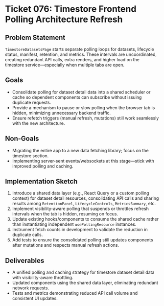 # Ticket 076: Timestore Frontend Polling Architecture Refresh

## Problem Statement
`TimestoreDatasetsPage` starts separate polling loops for datasets, lifecycle status, manifest, retention, and metrics. These intervals are uncoordinated, creating redundant API calls, extra renders, and higher load on the timestore service—especially when multiple tabs are open.

## Goals
- Consolidate polling for dataset detail data into a shared scheduler or cache so dependent components can subscribe without issuing duplicate requests.
- Provide a mechanism to pause or slow polling when the browser tab is hidden, minimizing unnecessary backend traffic.
- Ensure refetch triggers (manual refresh, mutations) still work seamlessly with the new architecture.

## Non-Goals
- Migrating the entire app to a new data fetching library; focus on the timestore section.
- Implementing server-sent events/websockets at this stage—stick with improved polling and caching.

## Implementation Sketch
1. Introduce a shared data layer (e.g., React Query or a custom polling context) for dataset detail resources, consolidating API calls and sharing results among `RetentionPanel`, `LifecycleControls`, `MetricsSummary`, etc.
2. Implement visibility-aware polling that suspends or throttles refresh intervals when the tab is hidden, resuming on focus.
3. Update existing hooks/components to consume the shared cache rather than instantiating independent `usePollingResource` instances.
4. Instrument fetch counts in development to validate the reduction in duplicate calls.
5. Add tests to ensure the consolidated polling still updates components after mutations and respects manual refresh actions.

## Deliverables
- A unified polling and caching strategy for timestore dataset detail data with visibility-aware throttling.
- Updated components using the shared data layer, eliminating redundant network requests.
- Tests and metrics demonstrating reduced API call volume and consistent UI updates.
